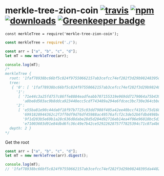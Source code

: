 # merkle-tree-zion-coin [![travis][travis-image]][travis-url] [![npm][npm-image]][npm-url] [![downloads][downloads-image]][downloads-url] [![Greenkeeper badge](https://badges.greenkeeper.io/zion-coin/merkle-tree-zion-coin.svg)](https://greenkeeper.io/)

[travis-image]: https://travis-ci.org/zion-coin/merkle-tree-zion-coin.svg?branch=master
[travis-url]: https://travis-ci.org/zion-coin/merkle-tree-zion-coin
[npm-image]: https://img.shields.io/npm/v/merkle-tree-zion-coin.svg
[npm-url]: https://npmjs.org/package/merkle-tree-zion-coin
[downloads-image]: https://img.shields.io/npm/dm/merkle-tree-zion-coin.svg
[downloads-url]: https://npmjs.org/package/merkle-tree-zion-coin

`const merkleTree = require('merkle-tree-zion-coin');`

``` javascript
const merkleTree = require('./');

const arr = ["a", "b", "c", "d"];
let mT = new merkleTree(arr);

console.log(mT);
/*
merkleTree {
  root: '1faf78938bc66bf5c824f97550662157ab3cefcc74ef282f3d29b98248395da44825fe851c14900f9b516649d6151e4e75791a9a36360129f549fd80d314a617',
  tree:
   { '0': [ '1faf78938bc66bf5c824f97550662157ab3cefcc74ef282f3d29b98248395da44825fe851c14900f9b516649d6151e4e75791a9a36360129f549fd80d314a617' ],
     '1':
      [ '71e44c3a25fd757c86ffe8884eadfeabb707155319e969dd7179064a75b43931e853c37f6a327b7670a0bedf6a1f3f6ee2ed3fff9f2b6cce47d08b2a259b3c13',
        'a8be8d503ac9b8ddca923440ecc5cdf743489a294e6fdcec3bc730e364cbbd72c38e3ac4dee227755b85ad79c63334143dca20309e1eb98053b5e30822e596d6' ],
     '2':
      [ 'e55ba81e90c44da0f18f97b7725c03dd7988f405a42ee40bccf4191c75d1689b021a8cf38b71e1018981ec695ba6bf6ddccdda6a1e11a2d499a3b224a55f5884',
        '6991820944362c2f3ff0df9d76df45988ac49576afcf2c3de52b6fdbd498bde9cef0f8331f0c764a7cc0d79e31936488041e1ed10e853a0f82f13f846f6766e7',
        '9f1d203b5e69b1a28c636d8dabe28d5d204d92716eb14ea4f06e96010bc5d36324ce09d339026507aaf0667474b299d8ed508bb733c2c85062a7e0d5a24fdccd',
        'e71003603d91e84dbd6fc36c49e7b42ce52922628757f7825394c71c07a4b0e42cd3a66aab93dc772f174663c762121ba9db5ecbca4113934bc48433507dc169' ] },
  depth: 2 }
*/
```

Get the root
``` javascript
const arr = ["a", "b", "c", "d"];
let mT = new merkleTree(arr).digest();

console.log(mT);
// '1faf78938bc66bf5c824f97550662157ab3cefcc74ef282f3d29b98248395da44825fe851c14900f9b516649d6151e4e75791a9a36360129f549fd80d314a617'
```
